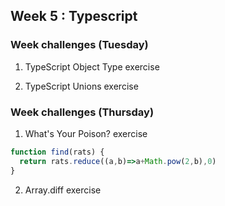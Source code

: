 ## Week 5 : Typescript

### Week challenges (Tuesday) 

1. TypeScript Object Type exercise







2. TypeScript Unions exercise


### Week challenges (Thursday)

1. What's Your Poison? exercise

```js
function find(rats) {
  return rats.reduce((a,b)=>a+Math.pow(2,b),0)
}
```


2. Array.diff exercise
